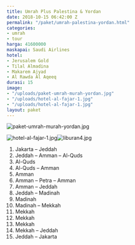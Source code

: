 ```yaml
---
title: Umrah Plus Palestina & Yordan
date: 2018-10-15 06:42:00 Z
permalink: "/paket/umrah-palestina-yordan.html"
categories:
- umrah
- tour
harga: 41600000
maskapai: Saudi Airlines
hotel:
- Jerusalem Gold
- Tilal Almadina
- Makarem Ajyad
- Al Rawda Al Aqeeq
durasi: 15
image:
- "/uploads/paket-umrah-murah-yordan.jpg"
- "/uploads/hotel-al-fajar-1.jpg"
- "/uploads/hotel-al-fajar-1.jpg"
layout: paket
---
```


![paket-umrah-murah-yordan.jpg](/uploads/paket-umrah-murah-yordan.jpg)

![hotel-al-fajar-1.jpg](/uploads/hotel-al-fajar-1.jpg)![liburan4.jpg](/uploads/liburan4.jpg)

1. Jakarta – Jeddah
2. Jeddah – Amman – Al-Quds
3. Al-Quds
4. Al-Quds – Amman
5. Amman
6. Amman – Petra – Amman
7. Amman – Jeddah
8. Jeddah – Madinah
9. Madinah
10. Madinah – Mekkah
11. Mekkah
12. Mekkah
13. Mekkah
14. Mekkah – Jeddah
15. Jeddah – Jakarta